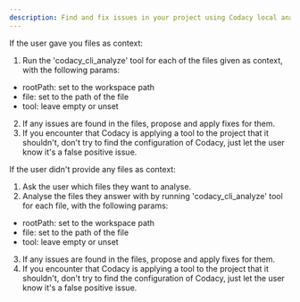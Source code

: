 ```yaml
---
description: Find and fix issues in your project using Codacy local analysis
---
```


If the user gave you files as context: 

1. Run the 'codacy_cli_analyze' tool for each of the files given as context, with the following params:
- rootPath: set to the workspace path
- file: set to the path of the file
- tool: leave empty or unset
2. If any issues are found in the files, propose and apply fixes for them.
3. If you encounter that Codacy is applying a tool to the project that it shouldn't, don't try to find the configuration of Codacy, just let the user know it's a false positive issue.

If the user didn't provide any files as context:

1. Ask the user which files they want to analyse.
2. Analyse the files they answer with by running 'codacy_cli_analyze' tool for each file, with the following params:
- rootPath: set to the workspace path
- file: set to the path of the file
- tool: leave empty or unset
3. If any issues are found in the files, propose and apply fixes for them.
4. If you encounter that Codacy is applying a tool to the project that it shouldn't, don't try to find the configuration of Codacy, just let the user know it's a false positive issue.